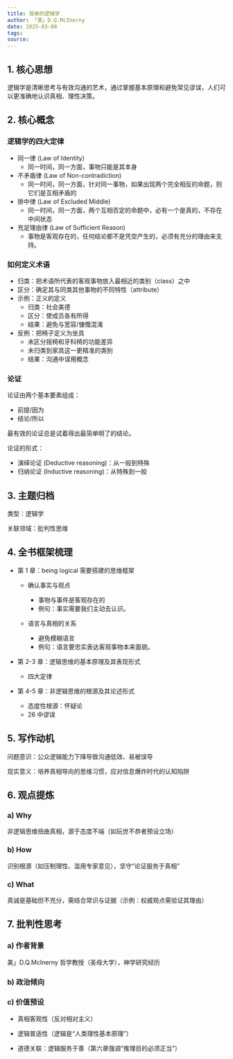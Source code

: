 ```yaml
---
title: 简单的逻辑学
author: 「美」D.Q.McInerny
date: 2025-03-08
tags:
source:
---
```


## 1. 核心思想

逻辑学是清晰思考与有效沟通的艺术，通过掌握基本原理和避免常见谬误，人们可以更准确地认识真相、理性决策。

## 2. 核心概念

### 逻辑学的四大定律

- 同一律 (Law of Identity)
  - 同一时间，同一方面，事物只能是其本身
- 不矛盾律 (Law of Non-contradiction)
  - 同一时间，同一方面，针对同一事物，如果出现两个完全相反的命题，则它们是互相矛盾的
- 排中律 (Law of Excluded Middle)
  - 同一时间，同一方面，两个互相否定的命题中，必有一个是真的，不存在中间状态
- 充足理由律 (Law of Sufficient Reason)
  - 事物是客观存在的，任何结论都不是凭空产生的，必须有充分的理由来支持。

### 如何定义术语

- 归类：把术语所代表的客观事物放入最相近的类别（class）之中
- 区分：确定其与同类其他事物的不同特性（attribute）
- 示例：正义的定义
  - 归类：社会美德
  - 区分：使成员各有所得
  - 结果：避免与宽容/慷慨混淆
- 反例：把椅子定义为坐具
  - 未区分摇椅和牙科椅的功能差异
  - 未归类到家具这一更精准的类别
  - 结果：沟通中误用概念

### 论证

论证由两个基本要素组成：

- 前提/因为
- 结论/所以

最有效的论证总是试着得出最简单明了的结论。

论证的形式：

- 演绎论证 (Deductive reasoning)：从一般到特殊
- 归纳论证 (Inductive reasoning)：从特殊到一般

## 3. 主题归档

类型：逻辑学

关联领域：批判性思维

## 4. 全书框架梳理

- 第 1 章：being logical 需要搭建的思维框架
  - 确认事实与观点
    - 事物与事件是客观存在的
    - 例句：事实需要我们主动去认识。

  - 语言与真相的关系
    - 避免模糊语言
    - 例句：语言要忠实表达客观事物本来面貌。

- 第 2-3 章：逻辑思维的基本原理及其表现形式
  - 四大定律

- 第 4-5 章：非逻辑思维的根源及其论述形式
  - 态度性根源：怀疑论
  - 26 中谬误  


## 5. 写作动机

问题意识：公众逻辑能力下降导致沟通低效、易被误导

现实意义：培养真相导向的思维习惯，应对信息爆炸时代的认知陷阱

## 6. 观点提炼

### a) Why

非逻辑思维扭曲真相，源于态度不端（如玩世不恭者预设立场）

### b) How

识别根源（如压制理性、滥用专家意见），坚守“论证服务于真相”

### c) What

真诚是基础但不充分，需结合常识与证据（示例：权威观点需验证其理由）

## 7. 批判性思考

### a) 作者背景

美」D.Q.McInerny 哲学教授（圣母大学），神学研究经历

### b) 政治倾向

### c) 价值预设

- 真相客观性（反对相对主义）

- 逻辑普适性（逻辑是“人类理性基本原理”）
- 道德关联：逻辑服务于善（第六章强调“推理目的必须正当”）
